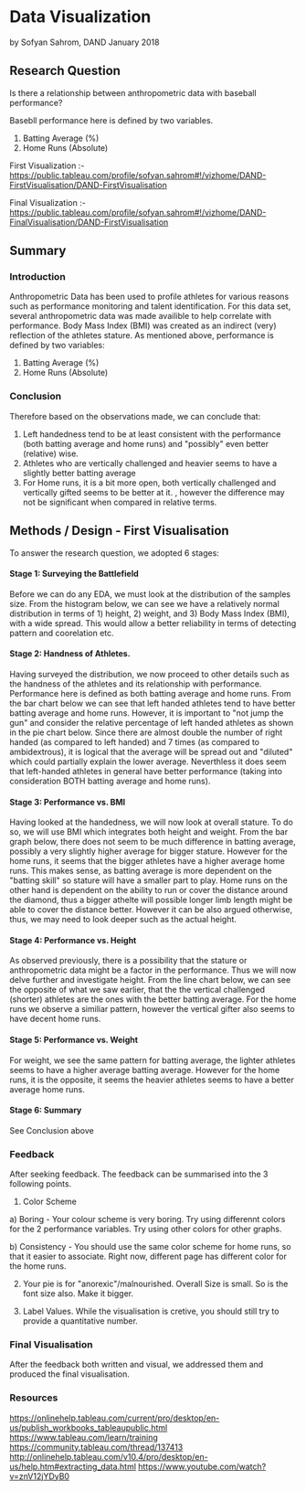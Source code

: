 
# Data Visualization

by Sofyan Sahrom, DAND January 2018

## Research Question
Is there a relationship between anthropometric data with baseball performance? 

Basebll performance here is defined by two variables. 
1) Batting Average (%)
2) Home Runs (Absolute)

First Visualization :- https://public.tableau.com/profile/sofyan.sahrom#!/vizhome/DAND-FirstVisualisation/DAND-FirstVisualisation

Final Visualization :- https://public.tableau.com/profile/sofyan.sahrom#!/vizhome/DAND-FinalVisualisation/DAND-FirstVisualisation


## Summary

### Introduction

Anthropometric Data has been used to profile athletes for various reasons such as performance monitoring and talent identification. For this data set, several anthropometric data was made availible to help correlate with performance. Body Mass Index (BMI) was created as an indirect (very) reflection of the athletes stature. As mentioned above, performance is defined by two variables: 
1) Batting Average (%)
2) Home Runs (Absolute)

### Conclusion
Therefore based on the observations made, we can conclude that: 
1) Left handedness tend to be at least consistent with the performance (both batting average and home runs) and "possibly" even better (relative) wise. 
2) Athletes who are vertically challenged and heavier seems to have a slightly better batting average 
3) For Home runs, it is a bit more open, both  vertically challenged and vertically gifted seems to be better at it. , however the difference may not be significant when compared in relative terms. 



## Methods / Design - First Visualisation

To answer the research question, we adopted 6 stages:

#### Stage 1: Surveying the Battlefield
Before we can do any EDA, we must look at the distribution of the samples size. From the histogram below, we can see we have a relatively normal distribution in terms of 1) height, 2) weight, and 3) Body Mass Index (BMI), with a wide spread. This would allow a better reliability in terms of detecting pattern and coorelation etc. 

#### Stage 2: Handness of Athletes.
Having surveyed the distribution, we now proceed to other details such as the handness of the athletes and its relationship with performance. Performance here is defined as both batting average and home runs. From the bar chart below we can see that left handed athletes tend to have better batting average and home runs. However, it is important to "not jump the gun" and consider the relative percentage of left handed athletes as shown in the pie chart below. Since there are almost double the number of right handed (as compared to left handed) and 7 times (as compared to ambidextrous), it is logical that the average will be spread out and "diluted" which could partially explain the lower average. Neverthless it does seem that left-handed athletes in general have better performance (taking into consideration BOTH batting average and home runs). 

#### Stage 3: Performance vs. BMI
Having looked at the handedness, we will now look at overall stature. To do so, we will use BMI which integrates both height and weight. From the bar graph below, there does not seem to be much difference in batting average, possibly a very slightly higher average for bigger stature. However for the home runs, it seems that the bigger athletes have a higher average home runs. This makes sense, as batting average is more dependent on the "batting skill" so stature will have a smaller part to play. Home runs on the other hand is dependent on the ability to run or cover the distance around the diamond, thus a bigger athelte will possible longer limb length might be able to cover the distance better. However it can be also argued otherwise, thus, we may need to look deeper such as the actual height. 

#### Stage 4: Performance vs. Height
As observed previously, there is a possibility that the stature or anthropometric data might be a factor in the performance. Thus we will now delve further and investigate height. From the line chart below, we can see the opposite of what we saw earlier, that the the vertical challenged (shorter) athletes are the ones with the better batting average. For the home runs we observe a similiar pattern, however the vertical gifter also seems to have decent home runs. 

#### Stage 5: Performance vs. Weight
For weight, we see the same pattern for batting average, the lighter athletes seems to have a higher average batting average. However for the home runs, it is the opposite, it seems the heavier athletes seems to have a better average home runs. 

#### Stage 6: Summary
See Conclusion above


### Feedback

After seeking feedback. The feedback can be summarised into the 3 following points. 

1) Color Scheme

a) Boring - Your colour scheme is very boring. Try using differennt colors for the 2 performance variables. Try using other colors for other graphs. 

b) Consistency - You should use the same color scheme for home runs, so that it easier to associate. Right now, different page has different color for the home runs. 


2) Your pie is for "anorexic"/malnourished. 
Overall Size is small. So is the font size also. Make it bigger.

3) Label Values. 
While the visualisation is cretive, you should still try to provide a quantitative number. 


### Final Visualisation

After the feedback both written and visual, we addressed them and produced the final visualisation.

### Resources
https://onlinehelp.tableau.com/current/pro/desktop/en-us/publish_workbooks_tableaupublic.html
https://www.tableau.com/learn/training
https://community.tableau.com/thread/137413
http://onlinehelp.tableau.com/v10.4/pro/desktop/en-us/help.htm#extracting_data.html
https://www.youtube.com/watch?v=znV12jYDyB0
